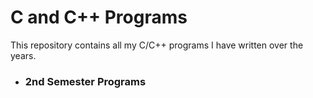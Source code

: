 C and C++ Programs
==================

This repository contains all my C/C++ programs I have written over the years.

* <h3>2nd Semester Programs</h3>
